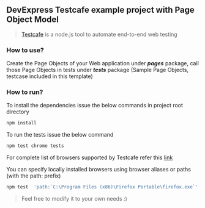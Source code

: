 ## DevExpress Testcafe example project with Page Object Model
>[Testcafe](https://devexpress.github.io/testcafe/) is a node.js tool to automate end-to-end web testing

### How to use?
Create the Page Objects of your Web application under **_pages_** package, call those Page Objects in tests under **_tests_** package (Sample Page Objects, testcase included in this template)

### How to run?
To install the dependencies issue the below commands in project root directory
```javascript
npm install
``` 
To run the tests issue the below command
```javascript
npm test chrome tests
``` 
For complete list of browsers supported by Testcafe refer this [link](https://devexpress.github.io/testcafe/documentation/using-testcafe/common-concepts/browsers/browser-support.html)

You can specify locally installed browsers using browser aliases or paths (with the path: prefix)
```javascript
npm test  'path:`C:\Program Files (x86)\Firefox Portable\firefox.exe`' tests
```

> Feel free to modify it to your own needs :)